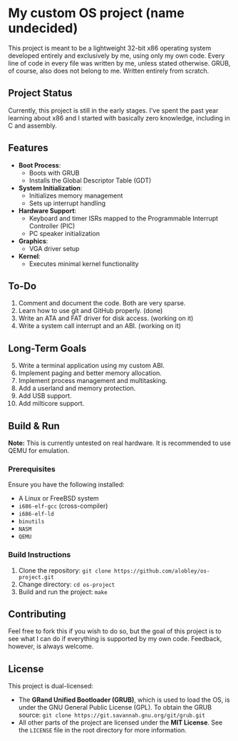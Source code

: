# My custom OS project (name undecided)

This project is meant to be a lightweight 32-bit x86 operating system developed entirely and exclusively by me, using only my own code. Every line of code in every file was written by me, unless stated otherwise. GRUB, of course, also does not belong to me. Written entirely from scratch.

## Project Status
Currently, this project is still in the early stages. I've spent the past year learning about x86 and I started with basically zero knowledge, including in C and assembly.

## Features
- **Boot Process**:
  - Boots with GRUB
  - Installs the Global Descriptor Table (GDT)
- **System Initialization**:
  - Initializes memory management
  - Sets up interrupt handling
- **Hardware Support**:
  - Keyboard and timer ISRs mapped to the Programmable Interrupt Controller (PIC)
  - PC speaker initialization
- **Graphics**:
  - VGA driver setup
- **Kernel**:
  - Executes minimal kernel functionality



## To-Do
1. Comment and document the code. Both are very sparse.
2. Learn how to use git and GitHub properly. (done)
3. Write an ATA and FAT driver for disk access. (working on it)
4. Write a system call interrupt and an ABI. (working on it)

## Long-Term Goals
5. Write a terminal application using my custom ABI.
6. Implement paging and better memory allocation.
7. Implement process management and multitasking.
8. Add a userland and memory protection.
9. Add USB support.
10. Add milticore support.

## Build & Run

**Note:** This is currently untested on real hardware. It is recommended to use QEMU for emulation.

### Prerequisites
Ensure you have the following installed:
- A Linux or FreeBSD system
- `i686-elf-gcc` (cross-compiler)
- `i686-elf-ld`
- `binutils`
- `NASM`
- `QEMU`

### Build Instructions
1. Clone the repository:
   `git clone https://github.com/alobley/os-project.git`
2. Change directory:
    `cd os-project`
3. Build and run the project:
    `make`

## Contributing
Feel free to fork this if you wish to do so, but the goal of this project is to see what I can do if everything is supported by my own code. Feedback, however, is always welcome.

## License
This project is dual-licensed:
- The **GRand Unified Bootloader (GRUB)**, which is used to load the OS, is under the GNU General Public License (GPL). To obtain the GRUB source: `git clone https://git.savannah.gnu.org/git/grub.git`
- All other parts of the project are licensed under the **MIT License**. See the `LICENSE` file in the root directory for more information.

